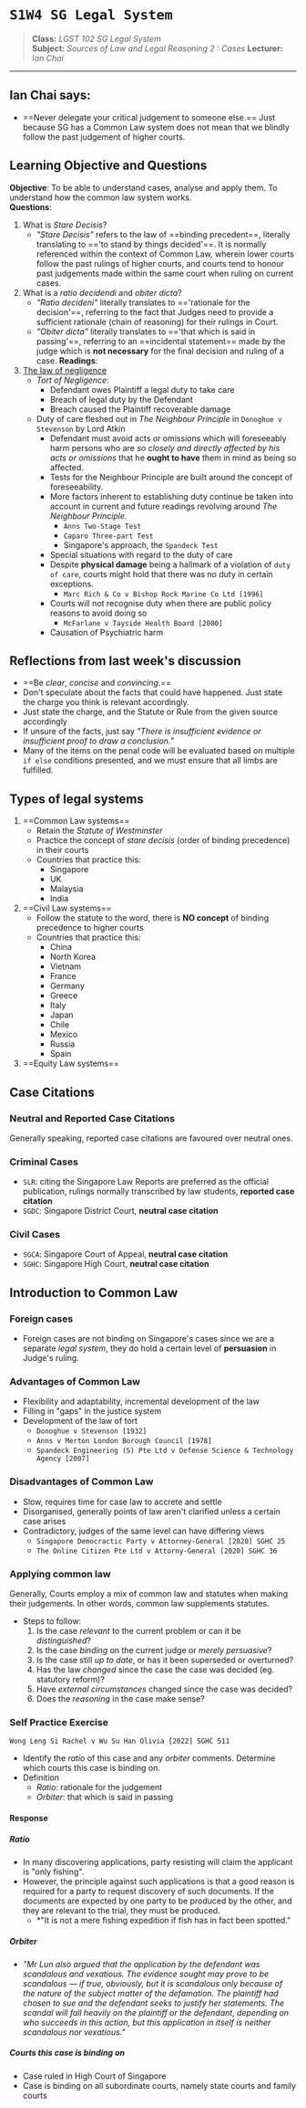 # `S1W4 SG Legal System`

> **Class:** *LGST 102 SG Legal System*  
> **Subject:** *Sources of Law and Legal Reasoning 2 : Cases* 
> **Lecturer:** *Ian Chai*  

---
## Ian Chai says:
* ==Never delegate your critical judgement to someone else.== Just because SG has a Common Law system does not mean that we blindly follow the past judgement of higher courts.
## Learning Objective and Questions
**Objective**: To be able to understand cases, analyse and apply them. To understand how the common law system works.  
**Questions**:
1. What is _Stare Decisis_?
	* *"Stare Decisis"* refers to the law of ==binding precedent==, literally translating to =='to stand by things decided'==. It is normally referenced within the context of Common Law, wherein lower courts follow the past rulings of higher courts, and courts tend to honour past judgements made within the same court when ruling on current cases.
2. What is a _ratio decidendi_ and _obiter dicta_?
	* *"Ratio decideni"* literally translates to =='rationale for the decision'==, referring to the fact that Judges need to provide a sufficient rationale (chain of reasoning) for their rulings in Court.
	* *"Obiter dicta"* literally translates to =='that which is said in passing'==, referring to an ==incidental statement== made by the judge which is **not necessary** for the final decision and ruling of a case.
**Readings**:
1. [The law of negligence](https://www.singaporelawwatch.sg/About-Singapore-Law/Commercial-Law/ch-20-the-law-of-negligence)
	* *Tort of Negligence*: 
		* Defendant owes Plaintiff a legal duty to take care
		* Breach of legal duty by the Defendant
		* Breach caused the Plaintiff recoverable damage
	* Duty of care fleshed out in *The Neighbour Principle* in `Donoghue v Stevenson` by Lord Atkin
		* Defendant must avoid acts or omissions which will foreseeably harm persons who are *so closely and directly affected by his acts or omissions* that he **ought to have** them in mind as being so affected.  
		* Tests for the Neighbour Principle are built around the concept of foreseeability. 
		* More factors inherent to establishing duty continue be taken into account in current and future readings revolving around *The Neighbour Principle.*
			* `Anns Two-Stage Test`
			* `Caparo Three-part Test`
			* Singapore's approach, the `Spandeck Test`
		* Special situations with regard to the duty of care
		* Despite **physical damage** being a hallmark of a violation of `duty of care`, courts might hold that there was no duty in certain exceptions.
			* `Marc Rich & Co v Bishop Rock Marine Co Ltd [1996]`
		* Courts will not recognise duty when there are public policy reasons to avoid doing so
			* `McFarlane v Tayside Health Board [2000]`
		* Causation of Psychiatric harm
  
## Reflections from last week's discussion
* ==Be *clear*, *concise* and *convincing*.==
* Don't speculate about the facts that could have happened. Just state the charge you think is relevant accordingly.
* Just state the charge, and the Statute or Rule from the given source accordingly
* If unsure of the facts, just say *"There is insufficient evidence or insufficient proof to draw a conclusion."*
* Many of the items on the penal code will be evaluated based on multiple `if else` conditions presented, and we must ensure that all limbs are fulfilled.
## Types of legal systems
1. ==Common Law systems== 
	* Retain the *Statute of Westminster*
	* Practice the concept of *stare decisis* (order of binding precedence) in their courts
	* Countries that practice this:
		* Singapore
		* UK
		* Malaysia
		* India
2. ==Civil Law systems==
	* Follow the statute to the word, there is **NO concept** of binding precedence to higher courts
	* Countries that practice this:
		* China
		* North Korea
		* Vietnam
		* France
		* Germany
		* Greece
		* Italy
		* Japan
		* Chile
		* Mexico
		* Russia
		* Spain
3. ==Equity Law systems==
## Case Citations
### Neutral and Reported Case Citations
Generally speaking, reported case citations are favoured over neutral ones.
### Criminal Cases
* `SLR`: citing the Singapore Law Reports are preferred as the official publication, rulings normally transcribed by law students, **reported case citation**
* `SGDC`: Singapore District Court, **neutral case citation**
### Civil Cases
* `SGCA`: Singapore Court of Appeal, **neutral case citation**
* `SGHC`: Singapore High Court, **neutral case citation**
## Introduction to Common Law  
### Foreign cases
* Foreign cases are not binding on Singapore's cases since we are a separate *legal system*, they do hold a certain level of **persuasion** in Judge's ruling.
### Advantages of Common Law
* Flexibility and adaptability, incremental development of the law
* Filling in "gaps" in the justice system
* Development of the law of tort
	* `Donoghue v Stevenson [1932]`
	* `Anns v Merton London Borough Council [1978]`
	* `Spandeck Engineering (S) Pte Ltd v Defense Science & Technology Agency [2007]`
### Disadvantages of Common Law
* Slow, requires time for case law to accrete and settle
* Disorganised, generally points of law aren't clarified unless a certain case arises
* Contradictory, judges of the same level can have differing views
	* `Singapore Democractic Party v Attorney-General [2020] SGHC 25`
	* `The Online Citizen Pte Ltd v Attorny-General [2020] SGHC 36`
### Applying common law
Generally, Courts employ a mix of common law and statutes when making their judgements. In other words, common law supplements statutes.
* Steps to follow:
	1. Is the case *relevant* to the current problem or can it be *distinguished*?
	2. Is the case *binding* on the current judge or *merely persuasive*?
	3. Is the case still *up to date*, or has it been superseded or overturned?
	4. Has the law *changed* since the case the case was decided (eg. statutory reform)?
	5. Have *external circumstances* changed since the case was decided?
	6. Does the *reasoning* in the case make sense?

### Self Practice Exercise
`Wong Leng Si Rachel v Wu Su Han Olivia [2022] SGHC 511`
* Identify the *ratio* of this case and any *orbiter* comments. Determine which courts this case is binding on.
* Definition
	* *Ratio*: rationale for the judgement
	* *Orbiter*: that which is said in passing
#### Response
##### Ratio
* In many discovering applications, party resisting will claim the applicant is "only fishing".
* However, the principle against such applications is that a good reason is required for a party to request discovery of such documents. If the documents are expected by one party to be produced by the other, and they are relevant to the trial, they must be produced.
	* *"It is not a mere fishing expedition if fish has in fact been spotted."
##### Orbiter
* *"Mr Lun also argued that the application by the defendant was scandalous and vexatious. The evidence sought may prove to be scandalous — if true, obviously, but it is scandalous only because of the nature of the subject matter of the defamation. The plaintiff had chosen to sue and the defendant seeks to justify her statements. The scandal will fall heavily on the plaintiff or the defendant, depending on who succeeds in this action, but this application in itself is neither scandalous nor vexatious."*
##### Courts this case is binding on
* Case ruled in High Court of Singapore
* Case is binding on all subordinate courts, namely state courts and family courts